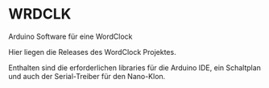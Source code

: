 # WRDCLK
Arduino Software für eine WordClock

Hier liegen die Releases des WordClock Projektes.

Enthalten sind die erforderlichen libraries für die Arduino IDE, ein Schaltplan und auch der Serial-Treiber für den Nano-Klon.
